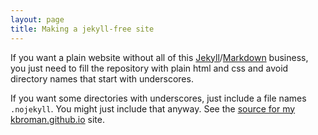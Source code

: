 ```yaml
---
layout: page
title: Making a jekyll-free site
---
```


If you want a plain website without all of this
[Jekyll](http://jekyllrb.com/)/[Markdown](https://daringfireball.net/projects/markdown/)
business, you just need to fill the repository with plain html and css
and avoid directory names that start with underscores.

If you want some directories with underscores, just include a file
names `.nojekyll`. You might just include that anyway.  See the
[source for my kbroman.github.io](http://github.com/kbroman/kbroman.github.io)
site.
